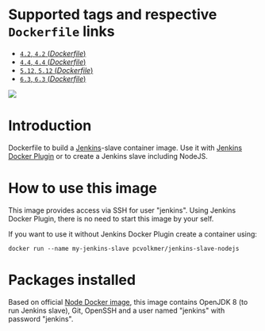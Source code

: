 # Supported tags and respective `Dockerfile` links

- [`4.2`, `4.2` (*Dockerfile*)](https://github.com/pcvolkmer/docker-jenkins-slave-nodejs/blob/master/4.2/Dockerfile)
- [`4.4`, `4.4` (*Dockerfile*)](https://github.com/pcvolkmer/docker-jenkins-slave-nodejs/blob/master/4.4/Dockerfile)
- [`5.12`, `5.12` (*Dockerfile*)](https://github.com/pcvolkmer/docker-jenkins-slave-nodejs/blob/master/5.12/Dockerfile)
- [`6.3`, `6.3` (*Dockerfile*)](https://github.com/pcvolkmer/docker-jenkins-slave-nodejs/blob/master/6.3/Dockerfile)

[![](https://badge.imagelayers.io/pcvolkmer/jenkins-slave-nodejs:6.3.svg)](https://imagelayers.io/?images=pcvolkmer/jenkins-slave-nodejs:6.3 'Get your own badge on imagelayers.io')


# Introduction

Dockerfile to build a [Jenkins](https://jenkins-ci.org)-slave container image.
Use it with [Jenkins Docker Plugin](https://wiki.jenkins-ci.org/display/JENKINS/Docker+Plugin) or to create a Jenkins slave including NodeJS.

# How to use this image

This image provides access via SSH for user "jenkins". Using Jenkins Docker Plugin, there is no need to start this image by your self.

If you want to use it without Jenkins Docker Plugin create a container using:

    docker run --name my-jenkins-slave pcvolkmer/jenkins-slave-nodejs

# Packages installed

Based on official [Node Docker image](https://registry.hub.docker.com/_/node/), this image contains OpenJDK 8 (to run Jenkins slave), Git, OpenSSH and a user named "jenkins" with password "jenkins".
